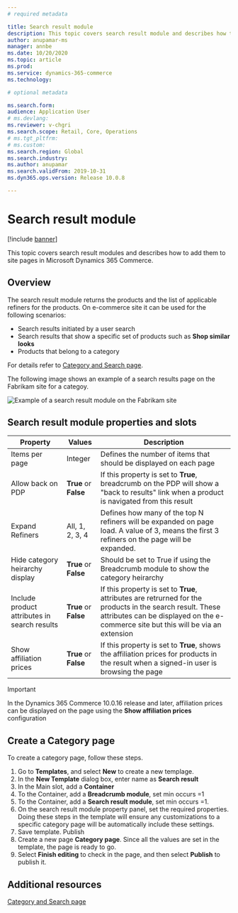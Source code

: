 ```yaml
---
# required metadata

title: Search result module
description: This topic covers search result module and describes how to add them to site pages in Microsoft Dynamics 365 Commerce.
author: anupamar-ms
manager: annbe
ms.date: 10/20/2020
ms.topic: article
ms.prod: 
ms.service: dynamics-365-commerce
ms.technology: 

# optional metadata

ms.search.form:  
audience: Application User
# ms.devlang: 
ms.reviewer: v-chgri
ms.search.scope: Retail, Core, Operations
# ms.tgt_pltfrm: 
# ms.custom: 
ms.search.region: Global
ms.search.industry: 
ms.author: anupamar
ms.search.validFrom: 2019-10-31
ms.dyn365.ops.version: Release 10.0.8

---
```


# Search result module

[!include [banner](includes/banner.md)]

This topic covers search result modules and describes how to add them to site pages in Microsoft Dynamics 365 Commerce.

## Overview

The search result module returns the products and the list of applicable refiners for the products. On e-commerce site it can be used for the following scenarios:
- Search results initiated by a user search
- Search results that show a specific set of products such as **Shop similar looks**  
- Products that belong to a category

For details refer to [Category and Search page](category-search-page-overview.md).

The following image shows an example of a search results page on the Fabrikam site for a categoy.

![Example of a search result module on the Fabrikam site](./media/SimpleCategoryLandingDressCategory.png)


## Search result module properties and slots

| Property | Values | Description |
|----------------|--------|-------------|
| Items per page | Integer  | Defines the number of items that should be displayed on each page |
| Allow back on PDP | **True** or **False** | If this property is set to **True**, breadcrumb on the PDP will show a "back to results" link when a product is navigated from this result |
| Expand Refiners | All, 1, 2, 3, 4 | Defines how many of the top N refiners will be expanded on page load. A value of 3, means the first 3 refiners on the page will be expanded. |
| Hide category heirarchy display| **True** or **False** | Should be set to True if using the Breadcrumb module to show the category heirarchy|
| Include product attributes in search results| **True** or **False** | If this property is set to **True**, attributes are retrurned for the products in the search result. These attributes can be displayed on the e-commerce site but this will be via an extension|
| Show affiliation prices| **True** or **False** | If this property is set to **True**, shows the affiliation prices for products in the result when a signed-in user is browsing the page |


> [!IMPORTANT]
> In the Dynamics 365 Commerce 10.0.16 release and later, affiliation prices can be displayed on the page using the **Show affiliation prices** configuration


## Create a Category page

To create a category page, follow these steps.

1. Go to **Templates**, and select **New** to create a new templage.
1. In the **New Template** dialog box, enter name as **Search result**
1. In the Main slot, add a **Container**
1. To the Container, add a **Breadcrumb module**, set min occurs =1
1. To the Container, add a **Search result module**, set min occurs =1.
1. On the search result module property panel, set the required properties. Doing these steps in the template will ensure any customizations to a specific category page will be automatically include these settings. 
1. Save template. Publish
1. Create a new page **Category page**. Since all the values are set in the template, the page is ready to go. 
1. Select **Finish editing** to check in the page, and then select **Publish** to publish it.

## Additional resources

 [Category and Search page](category-search-page-overview.md)

